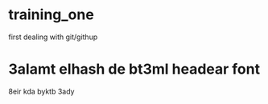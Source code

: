 # training_one
first dealing with git/githup
# 3alamt elhash de bt3ml headear font
8eir kda byktb 3ady
